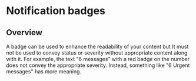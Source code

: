 # Notification badges

## Overview
A badge can be used to enhance the readability of your content but It must not be used to convey status or severity without appropriate content along with it. For example, the text "6 messages" with a red badge on the number does not convey the appropriate severity. Instead, something like "6 Urgent messages" has more meaning.
